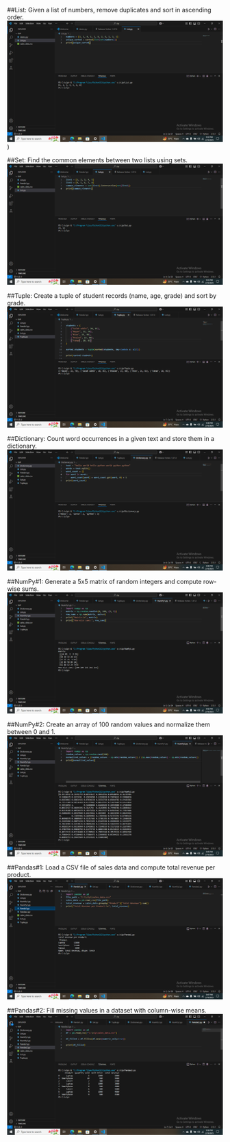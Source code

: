 ##List: Given a list of numbers, remove duplicates and sort in ascending order.
![](https://github.com/Azad-2025/Artificial-Intelligence/raw/main/CLP-02/ScreenShorts/Screenshot%20(51).png))

##Set: Find the common elements between two lists using sets.
![](https://github.com/Azad-2025/Artificial-Intelligence/raw/main/CLP-02/ScreenShorts/Screenshot%20(52).png)

##Tuple: Create a tuple of student records (name, age, grade) and sort by grade.
![](https://github.com/Azad-2025/Artificial-Intelligence/raw/main/CLP-02/ScreenShorts/Screenshot%20(53).png)

##Dictionary: Count word occurrences in a given text and store them in a dictionary.
![](https://github.com/Azad-2025/Artificial-Intelligence/raw/main/CLP-02/ScreenShorts/Screenshot%20(54).png)

##NumPy#1: Generate a 5x5 matrix of random integers and compute row-wise sums.
![](https://github.com/Azad-2025/Artificial-Intelligence/raw/main/CLP-02/ScreenShorts/Screenshot%20(55).png)

##NumPy#2: Create an array of 100 random values and normalize them between 0 and 1.
![](https://github.com/Azad-2025/Artificial-Intelligence/raw/main/CLP-02/ScreenShorts/Screenshot%20(56).png)

##Pandas#1: Load a CSV file of sales data and compute total revenue per product.
![](https://github.com/Azad-2025/Artificial-Intelligence/raw/main/CLP-02/ScreenShorts/Screenshot%20(57).png)

##Pandas#2: Fill missing values in a dataset with column-wise means.
![](https://github.com/Azad-2025/Artificial-Intelligence/raw/main/CLP-02/ScreenShorts/Screenshot%20(58).png)
